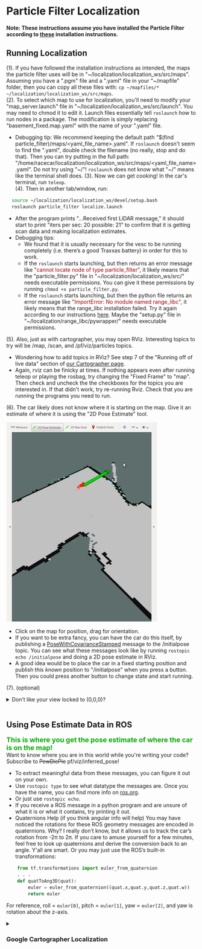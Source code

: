 # Particle Filter Localization
**Note: These instructions assume you have installed the Particle Filter according to [these](http://bwsi-racecar.com/maps/localization/particle_filter_installation/) installation instructions.**
## Running Localization
(1). If you have followed the installation instructions as intended, the maps the particle filter uses will be in "~/localization/localization_ws/src/maps". Assuming you have a ".pgm" file and a ".yaml" file in your "~/mapfile" folder, then you can copy all these files with: `cp ~/mapfiles/* ~/localization/localization_ws/src/maps`.<br>
(2). To select which map to use for localization, you'll need to modify your "map_server.launch" file in "~/localization/localization_ws/src/launch". You may need to chmod it to edit it. Launch files essentially tell `roslaunch` how to run nodes in a package. The modification is simply replacing "basement_fixed.map.yaml" with the name of your ".yaml" file.<br>
  * Debugging tip: We recommend keeping the default path "$(find particle_filter)/maps/<yaml_file_name>.yaml". If `roslaunch` doesn't seem to find the ".yaml", double check the filename (no really, stop and do that). Then you can try putting in the full path: "/home/racecar/localization/localization_ws/src/maps/<yaml_file_name>.yaml". Do not try using "~/"! `roslaunch` does not know what "~/" means like the terminal shell does.
(3). Now we can get cooking! In the car's terminal, run `teleop`.<br>
(4). Then in another tab/window, run:
```bash
  source ~/localization/localization_ws/devel/setup.bash
  roslaunch particle_filter localize.launch
```
* After the program prints "…Received first LiDAR message," it should start to print "iters per sec: 20  possible: 21" to confirm that it is getting scan data and making localization estimates.
* Debugging tips:
    * We found that it is usually necessary for the vesc to be running completely (i.e. there’s a good Traxxas battery) in order for this to work.
    * If the `roslaunch` starts launching, but then returns an error message like <font color="A00000">"cannot locate node of type particle_filter"</font>, it likely means that the "particle_filter.py" file in "~/localization/localization_ws/src/" needs executable permissions. You can give it these permissions by running `chmod +x particle_filter.py`.
    * If the `roslaunch` starts launching, but then the python file returns an error message like <font color="A00000">"ImportError: No module named range_libc"</font>, it likely means that the range_libc installation failed. Try it again according to our instructions [here](http://bwsi-racecar.com/maps/localization/particle_filter_installation/). Maybe the "setup.py" file in "~/localization/range_libc/pywrapper/" needs executable permissions.

(5). Also, just as with cartographer, you may open RViz. Interesting topics to try will be /map, /scan, and /pf/viz/particles topics.
* Wondering how to add topics in RViz? See step 7 of the "Running off of live data" section of [our Cartographer page](http://bwsi-racecar.com/maps/cartographer/cartographer_usage/#running-off-of-live-data).
* Again, rviz can be finicky at times. If nothing appears even after running teleop or playing the rosbag, try changing the "Fixed Frame" to "map". Then check and uncheck the the checkboxes for the topics you are interested in. If that didn't work, try re-running Rviz. Check that you are running the programs you need to run.<br>
 
(6). The car likely does not know where it is starting on the map. Give it an estimate of where it is using the "2D Pose Estimate" tool.<br>

![](img/localize_pose_rviz_small.png)

* Click on the map for position, drag for orientation.<br>
* If you want to be extra fancy, you can have the car do this itself, by publishing a [PoseWithCovarianceStamped](http://docs.ros.org/api/geometry_msgs/html/index-msg.html) message to the /initialpose topic. You can see what these messages look like by running `rostopic echo /initialpose` and doing a 2D pose estimate in RViz. 
* A good idea would be to place the car in a fixed starting position and publish this *known* position to "/initialpose" when you press a button. Then you could press another button to change state and start running.

(7). (optional)<details><summary>Don’t like your view locked to (0,0,0)?</summary>
Make it follow the car by changing your frame to something on the car.<br>
![](img/rviz_target_frame_small.png)

  * First use the "Focus Camera" tool and click near the pose estimates (red arrows) to center the view on the car initially.</li>
  * Then change "Target Frame" to something on the car (like "base_link") to keep up with the car’s changes in position.
</details><br>

## Using Pose Estimate Data in ROS
<font color="00AA00" size="4"><b> This is where you get the pose estimate of where the car is on the map! </b></font><br>
Want to know where you are in this world while you're writing your code? Subscribe to <del>PewDiePie</del> pf/viz/inferred_pose!<br>

  * To extract meaningful data from these messages, you can figure it out on your own.
  * Use `rostopic type` to see what datatype the messages are. Once you have the name, you can find more info on [ros.org](http://docs.ros.org/api/geometry_msgs/html/index-msg.html).
  * Or just use `rostopic echo`.
  * If you receive a ROS message in a python program and are unsure of what it is or what it contains, try printing it out.
  * Quaternions Help (if you think angular info will help)
  You may have noticed the rotations for these ROS geometry messages are encoded in quaternions. Why? I really don’t know, but it allows us to track the car’s rotation from -2π to 2π. If you care to amuse yourself for a few minutes, feel free to look up quaternions and derive the conversion back to an angle. Y'all are smart. Or you may just use the ROS’s built-in transformations:
```python
    from tf.transformations import euler_from_quaternion
    . . .
    def quatToAng3D(quat):
        euler = euler_from_quaternion((quat.x,quat.y,quat.z,quat.w))
        return euler
```
  For reference, roll = `euler[0]`, pitch = `euler[1]`, yaw = `euler[2]`, and yaw is rotation about the z-axis.

<details><summary><h3>Google Cartographer Localization</h3></summary>
Basically, Chris wrote some stuff, unfortunately, it ended up not being helpful because Google Cartographer is darn dense and we haven't fully figured it out. Either that, or it's just plain wonk. Wonk means bad. Either way, I didn't have the heart to delete Chris's hard work (but I did have the heart to edit it and make it correct as possible), and besides, maybe some really ROS-y or Google-y person will one day find this helpful...<br>
<br>
To run localization in Google Cartographer, you won't need an image and an ".yaml" file, but rather this diddly doo-dad called a ".pbstream" file. Here's how you get this thing:
  
(1). `cd` into the folder you want your ".pbstream" stored.<br>
(2). Run `roslaunch cartographer_ros offline_racecar_2d.launch bag_filenames:=${HOME}/bagfiles/<your_rosbag_name>.bag`<br>
&ensp; Warning: this will pull up an rviz window, so whoops if you're ssh-ed in.<br>
(3). Wait for the bag to finish playing, then watch the terminal and wait until it's done "optimizing".<br>
Now you wanna localize. Here's how you do something like that (though it also tries to make another map, which is concerning; maybe you need to modify one of the config files to include `max_submaps_to_keep = 3`, as the [Google Cartographer website](https://google-cartographer-ros.readthedocs.io/en/latest/going_further.html) suggests).<br>
(4). Run the localization by entering the following `roslaunch cartographer_ros demo_racecar_2d_localization.launch \ load_state_filename:=${HOME}/<path_to_file>/<my_file_name>.pbstream`.<br>
(5). We don't really know where to get pose data. And if you wanted to give the program pose estimated, good stinkin' luck, buddy. The best we can offer is intercepting stuff sent across the "tf" topic. While the localization is running, enter `rostopic echo tf`. The "base_link" frame may have relevant data.<br>

<h4> Change log (how did we concoct some of those launch and configuration files):</h4>
(1). Copy the launch file demo_backpack_2d_localization.launch and rename it by entering `cp demo_backpack_2d_localization.launch demo_racecar_2d_localization.launch`.<br>
&ensp; Within this new file change robot_description to "$(find xacro)/xacro '$(find racecar_description)/urdf/racecar.xacro'")"<br>
&ensp; Configuration_basename becomes racecar_2d_localization.lua<br>
&ensp; Don't remap from "echoes". Instead:<br>
&ensp; Remap from /odom to /vesc/odom<br>
&ensp; Remap from imu to /imu/datav
(2). Delete the robag node.<br>
(3). First, enter `cp offline_backpack_2d.launch offline_racecar_2d.launch`<br>
Also, change the "configuration_basename" argument from backpack_2d.lua to racecar_2d.lua<br>
Delete the "urdf_basename" parameter entirely.<br>
Don't remap from "echoes". Instead:<br>
remap from /odom to /vesc/odom<br>
remap from imu to /imu/data<br>
</details>
